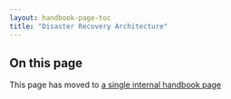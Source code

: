 ```yaml
---
layout: handbook-page-toc
title: "Disaster Recovery Architecture"
---
```

## On this page

This page has moved to [a single internal handbook page](https://internal.gitlab.com/handbook/engineering/gitlab-com-disaster-recovery)
